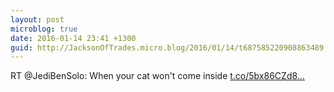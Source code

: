 ```yaml
---
layout: post
microblog: true
date: 2016-01-14 23:41 +1300
guid: http://JacksonOfTrades.micro.blog/2016/01/14/t687585220908863489.html
---
```

RT @JediBenSolo: When your cat won't come inside [t.co/5bx86CZd8...](https://t.co/5bx86CZd8H)
